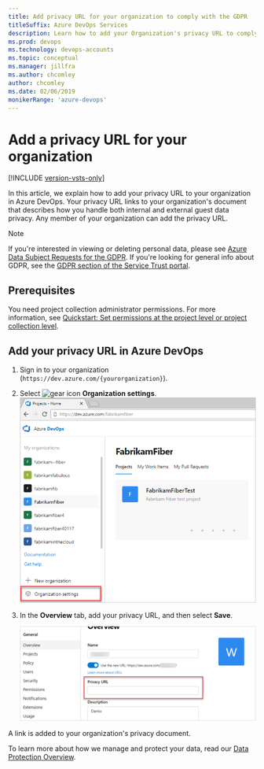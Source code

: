 ```yaml
---
title: Add privacy URL for your organization to comply with the GDPR
titleSuffix: Azure DevOps Services
description: Learn how to add your Organization's privacy URL to comply with the General Data Protection Regulation (GDPR)
ms.prod: devops
ms.technology: devops-accounts
ms.topic: conceptual
ms.manager: jillfra
ms.author: chcomley
author: chcomley
ms.date: 02/06/2019
monikerRange: 'azure-devops'
---
```


# Add a privacy URL for your organization

[!INCLUDE [version-vsts-only](../../_shared/version-vsts-only.md)]

In this article, we explain how to add your privacy URL to your organization in Azure DevOps. Your privacy URL links to your organization's document that describes how you handle both internal and external guest data privacy. Any member of your organization can add the privacy URL.

> [!NOTE]
> If you're interested in viewing or deleting personal data, please see [Azure Data Subject Requests for the GDPR](https://docs.microsoft.com/microsoft-365/compliance/gdpr-dsr-azure). If you're looking for general info about GDPR, see the [GDPR section of the Service Trust portal](https://servicetrust.microsoft.com/ViewPage/GDPRGetStarted).

## Prerequisites

You need project collection administrator permissions. For more information, see [Quickstart: Set permissions at the project level or project collection level](../security/set-project-collection-level-permissions.md?toc=/azure/devops/organizations/accounts/toc.json&bc=/azure/devops/organizations/accounts/breadcrumb/toc.json).

## Add your privacy URL in Azure DevOps

1. Sign in to your organization (```https://dev.azure.com/{yourorganization}```).
2. Select ![gear icon](../../_img/icons/gear-icon.png) **Organization settings**.
  ![Open Organization settings](../../_shared/_img/settings/open-admin-settings-vert.png)

3. In the **Overview** tab, add your privacy URL, and then select **Save**.

   ![Screenshot showing where you can add your privacy URL in Organization settings](_img/add-privacy-url/privacy-url-in-organization-settings.png)

A link is added to your organization's privacy document.

To learn more about how we manage and protect your data, read our [Data Protection Overview](../../organizations/security/data-protection.md).